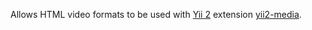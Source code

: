Allows HTML video formats to be used with [Yii 2](http://www.yiiframework.com/)
extension [yii2-media](https://github.com/davidhirtz/yii2-media/).